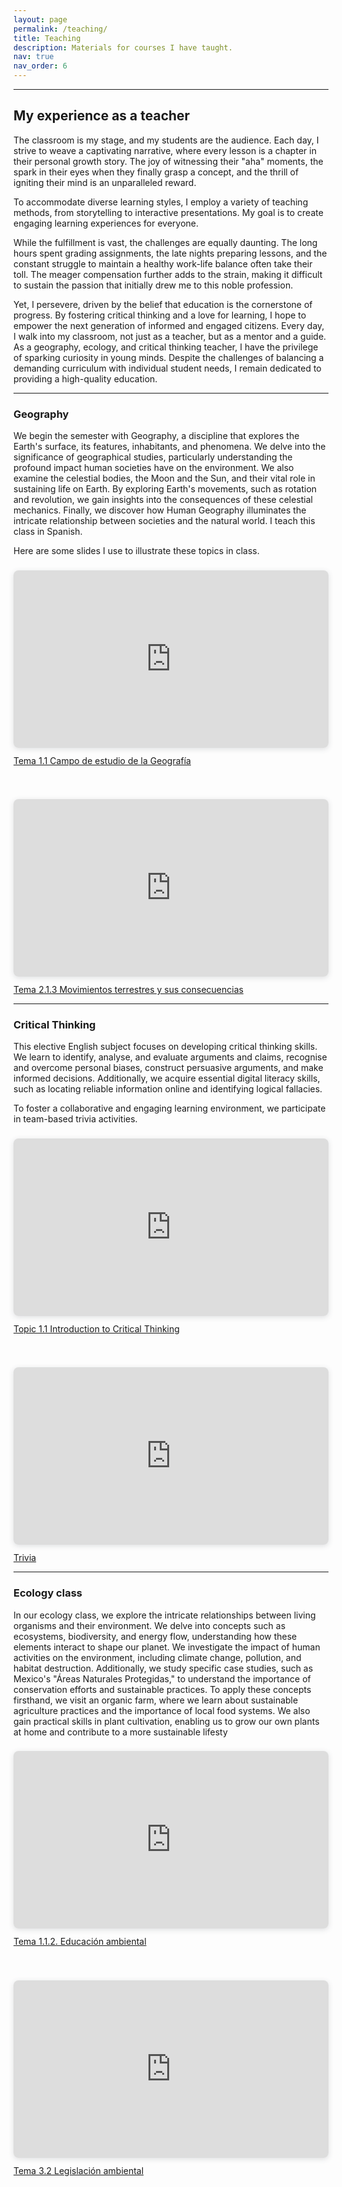 ```yaml
---
layout: page
permalink: /teaching/
title: Teaching
description: Materials for courses I have taught. 
nav: true
nav_order: 6
---
```


---
## My experience as a teacher
The classroom is my stage, and my students are the audience. Each day, I strive to weave a captivating narrative, where every lesson is a chapter in their personal growth story. The joy of witnessing their "aha" moments, the spark in their eyes when they finally grasp a concept, and the thrill of igniting their mind is an unparalleled reward.

To accommodate diverse learning styles, I employ a variety of teaching methods, from storytelling to interactive presentations. My goal is to create engaging learning experiences for everyone.

While the fulfillment is vast, the challenges are equally daunting. The long hours spent grading assignments, the late nights preparing lessons, and the constant struggle to maintain a healthy work-life balance often take their toll. The meager compensation further adds to the strain, making it difficult to sustain the passion that initially drew me to this noble profession.

Yet, I persevere, driven by the belief that education is the cornerstone of progress. By fostering critical thinking and a love for learning, I hope to empower the next generation of informed and engaged citizens. Every day, I walk into my classroom, not just as a teacher, but as a mentor and a guide. As a geography, ecology, and critical thinking teacher, I have the privilege of sparking curiosity in young minds. Despite the challenges of balancing a demanding curriculum with individual student needs, I remain dedicated to providing a high-quality education.

---

### Geography
We begin the semester with Geography, a discipline that explores the Earth's surface, its features, inhabitants, and phenomena. We delve into the significance of geographical studies, particularly understanding the profound impact human societies have on the environment. We also examine the celestial bodies, the Moon and the Sun, and their vital role in sustaining life on Earth. By exploring Earth's movements, such as rotation and revolution, we gain insights into the consequences of these celestial mechanics. Finally, we discover how Human Geography illuminates the intricate relationship between societies and the natural world. 
I teach this class in Spanish.

Here are some slides I use to illustrate these topics in class.

<div style="position: relative; width: 100%; height: 0; padding-top: 56.2500%;
 padding-bottom: 0; box-shadow: 0 2px 8px 0 rgba(63,69,81,0.16); margin-top: 1.6em; margin-bottom: 0.9em; overflow: hidden;
 border-radius: 8px; will-change: transform;">
  <iframe loading="lazy" style="position: absolute; width: 100%; height: 100%; top: 0; left: 0; border: none; padding: 0;margin: 0;"
    src="https://www.canva.com/design/DAFo533L8A8/C5jinU65_FE_1xgNESS6UA/view?embed" allowfullscreen="allowfullscreen" allow="fullscreen">
  </iframe>
</div>
<a href="https:&#x2F;&#x2F;www.canva.com&#x2F;design&#x2F;DAFo533L8A8&#x2F;C5jinU65_FE_1xgNESS6UA&#x2F;view?utm_content=DAFo533L8A8&amp;utm_campaign=designshare&amp;utm_medium=embeds&amp;utm_source=link" target="_blank" rel="noopener"> Tema 1.1 Campo de estudio de la Geografía </a>

&nbsp;

<div style="position: relative; width: 100%; height: 0; padding-top: 56.2500%;
 padding-bottom: 0; box-shadow: 0 2px 8px 0 rgba(63,69,81,0.16); margin-top: 1.6em; margin-bottom: 0.9em; overflow: hidden;
 border-radius: 8px; will-change: transform;">
  <iframe loading="lazy" style="position: absolute; width: 100%; height: 100%; top: 0; left: 0; border: none; padding: 0;margin: 0;"
    src="https://www.canva.com/design/DAFuMEz8x0M/7Zp76uLDC-Sb52IwZv2ErQ/view?embed" allowfullscreen="allowfullscreen" allow="fullscreen">
  </iframe>
</div>
<a href="https:&#x2F;&#x2F;www.canva.com&#x2F;design&#x2F;DAFuMEz8x0M&#x2F;7Zp76uLDC-Sb52IwZv2ErQ&#x2F;view?utm_content=DAFuMEz8x0M&amp;utm_campaign=designshare&amp;utm_medium=embeds&amp;utm_source=link" target="_blank" rel="noopener">Tema 2.1.3 Movimientos terrestres y sus consecuencias</a>

---
### Critical Thinking
This elective English subject focuses on developing critical thinking skills. We learn to identify, analyse, and evaluate arguments and claims, recognise and overcome personal biases, construct persuasive arguments, and make informed decisions. Additionally, we acquire essential digital literacy skills, such as locating reliable information online and identifying logical fallacies.

To foster a collaborative and engaging learning environment, we participate in team-based trivia activities.

<div style="position: relative; width: 100%; height: 0; padding-top: 56.2500%;
 padding-bottom: 0; box-shadow: 0 2px 8px 0 rgba(63,69,81,0.16); margin-top: 1.6em; margin-bottom: 0.9em; overflow: hidden;
 border-radius: 8px; will-change: transform;">
  <iframe loading="lazy" style="position: absolute; width: 100%; height: 100%; top: 0; left: 0; border: none; padding: 0;margin: 0;"
    src="https://www.canva.com/design/DAFqUJpmwTw/gZnjsnXAMHHUS3rN6A8vgw/view?embed" allowfullscreen="allowfullscreen" allow="fullscreen">
  </iframe>
</div>
<a href="https:&#x2F;&#x2F;www.canva.com&#x2F;design&#x2F;DAFqUJpmwTw&#x2F;gZnjsnXAMHHUS3rN6A8vgw&#x2F;view?utm_content=DAFqUJpmwTw&amp;utm_campaign=designshare&amp;utm_medium=embeds&amp;utm_source=link" target="_blank" rel="noopener">Topic 1.1 Introduction to Critical Thinking</a>

&nbsp;

<div style="position: relative; width: 100%; height: 0; padding-top: 56.2500%;
 padding-bottom: 0; box-shadow: 0 2px 8px 0 rgba(63,69,81,0.16); margin-top: 1.6em; margin-bottom: 0.9em; overflow: hidden;
 border-radius: 8px; will-change: transform;">
  <iframe loading="lazy" style="position: absolute; width: 100%; height: 100%; top: 0; left: 0; border: none; padding: 0;margin: 0;"
    src="https://www.canva.com/design/DAFqOFu4WVI/fcRcrIZ_81N7_MqTEgy2mA/view?embed" allowfullscreen="allowfullscreen" allow="fullscreen">
  </iframe>
</div>
<a href="https:&#x2F;&#x2F;www.canva.com&#x2F;design&#x2F;DAFqOFu4WVI&#x2F;fcRcrIZ_81N7_MqTEgy2mA&#x2F;view?utm_content=DAFqOFu4WVI&amp;utm_campaign=designshare&amp;utm_medium=embeds&amp;utm_source=link" target="_blank" rel="noopener">Trivia</a>

---
### Ecology class
In our ecology class, we explore the intricate relationships between living organisms and their environment. We delve into concepts such as ecosystems, biodiversity, and energy flow, understanding how these elements interact to shape our planet. We investigate the impact of human activities on the environment, including climate change, pollution, and habitat destruction. Additionally, we study specific case studies, such as Mexico's "Áreas Naturales Protegidas," to understand the importance of conservation efforts and sustainable practices. To apply these concepts firsthand, we visit an organic farm, where we learn about sustainable agriculture practices and the importance of local food systems. We also gain practical skills in plant cultivation, enabling us to grow our own plants at home and contribute to a more sustainable lifesty


<div style="position: relative; width: 100%; height: 0; padding-top: 56.2500%;
 padding-bottom: 0; box-shadow: 0 2px 8px 0 rgba(63,69,81,0.16); margin-top: 1.6em; margin-bottom: 0.9em; overflow: hidden;
 border-radius: 8px; will-change: transform;">
  <iframe loading="lazy" style="position: absolute; width: 100%; height: 100%; top: 0; left: 0; border: none; padding: 0;margin: 0;"
    src="https://www.canva.com/design/DAFW6bxkLOo/Wmx5sIXVqJyVOyXIPigX3w/view?embed" allowfullscreen="allowfullscreen" allow="fullscreen">
  </iframe>
</div>
<a href="https:&#x2F;&#x2F;www.canva.com&#x2F;design&#x2F;DAFW6bxkLOo&#x2F;Wmx5sIXVqJyVOyXIPigX3w&#x2F;view?utm_content=DAFW6bxkLOo&amp;utm_campaign=designshare&amp;utm_medium=embeds&amp;utm_source=link" target="_blank" rel="noopener">Tema 1.1.2. Educación ambiental</a>

&nbsp;

<div style="position: relative; width: 100%; height: 0; padding-top: 56.2500%;
 padding-bottom: 0; box-shadow: 0 2px 8px 0 rgba(63,69,81,0.16); margin-top: 1.6em; margin-bottom: 0.9em; overflow: hidden;
 border-radius: 8px; will-change: transform;">
  <iframe loading="lazy" style="position: absolute; width: 100%; height: 100%; top: 0; left: 0; border: none; padding: 0;margin: 0;"
    src="https://www.canva.com/design/DAFiSq6kWxM/V3Z6ijaUK60LPgb1h7tJJQ/view?embed" allowfullscreen="allowfullscreen" allow="fullscreen">
  </iframe>
</div>
<a href="https:&#x2F;&#x2F;www.canva.com&#x2F;design&#x2F;DAFiSq6kWxM&#x2F;V3Z6ijaUK60LPgb1h7tJJQ&#x2F;view?utm_content=DAFiSq6kWxM&amp;utm_campaign=designshare&amp;utm_medium=embeds&amp;utm_source=link" target="_blank" rel="noopener">Tema 3.2 Legislación ambiental</a>
